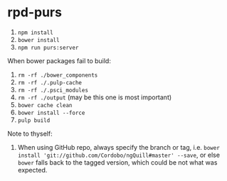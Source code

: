 # rpd-purs

1. `npm install`
2. `bower install`
3. `npm run purs:server`

When bower packages fail to build:

1. `rm -rf ./bower_components`
2. `rm -rf ./.pulp-cache`
3. `rm -rf ./.psci_modules`
4. `rm -rf ./output` (may be this one is most important)
5. `bower cache clean`
6. `bower install --force`
7. `pulp build`

Note to thyself:

1. When using GitHub repo, always specify the branch or tag, i.e. `bower install 'git://github.com/Cordobo/ngQuill#master' --save`, or else `bower` falls back to the tagged version, which could be not what was expected.
